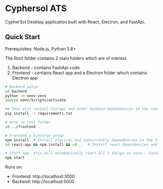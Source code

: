 # Cyphersol ATS

CypherSol Desktop application built with React, Electron, and FastApi.

## Quick Start
Prerequisites: Node.js, Python 3.8+

The Root folder contains 2 main folders which are of interest.
1. Backend - contains FashApi code
2. Frontend - contains React app and a Electron folder which contains Electron app


```bash
# Backend setup
cd backend
python -m venv venv
source venv/Scripts/activate

## This will install fastapi and other backend dependencies in the root directory
pip install -r requirements.txt

# move to root folder
cd ../frontend

# Frontend & Electron setup
npm install  # Install electron and concurrently dependencies in the frontend directory
cd react-app && npm install && cd ..  # Install react dependencies and move back to frontend dir

# Start app, this will automatically start all 3 things at once - FastApi, React and Electron.
npm start
```

Runs on:
- Frontend: http://localhost:3000
- Backend: http://localhost:5000

